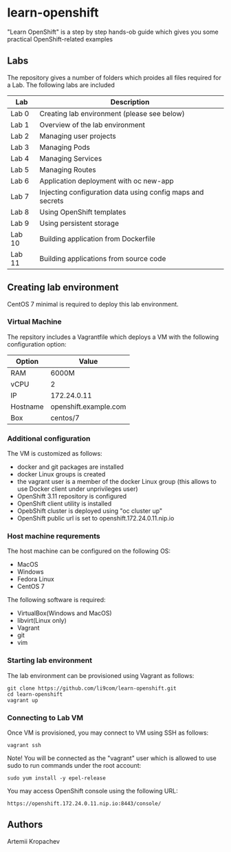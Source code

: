 # learn-openshift
"Learn OpenShift" is a step by step hands-ob guide which gives you some practical OpenShift-related examples

## Labs
The repository gives a number of folders which proides all files required for a Lab.
The following labs are included

Lab    | Description
------ | -----------
Lab 0  | Creating lab environment (please see below)
Lab 1  | Overview of the lab environment
Lab 2  | Managing user projects
Lab 3  | Managing Pods
Lab 4  | Managing Services
Lab 5  | Managing Routes 
Lab 6  | Application deployment with oc new-app
Lab 7  | Injecting configuration data using config maps and secrets 
Lab 8  | Using OpenShift templates
Lab 9  | Using persistent storage
Lab 10 | Building application from Dockerfile
Lab 11 | Building applications from source code



## Creating lab environment
CentOS 7 minimal is required to deploy this lab environment.

### Virtual Machine
The repsitory includes a Vagrantfile which deploys a VM with the following configuration option:

Option   | Value
-------- | -----
RAM      | 6000M
vCPU     | 2
IP       | 172.24.0.11
Hostname | openshift.example.com
Box      | centos/7

### Additional configuration

The VM is customized as follows:
- docker and git packages are installed
- docker Linux groups is created
- the vagrant user is a member of the docker Linux group (this allows to use Docker client under unprivileges user)
- OpenShift 3.11 repository is configured
- OpenShift client utility is installed
- OpebShift cluster is deployed using "oc cluster up"
- OpenShift public url is set to openshift.172.24.0.11.nip.io


### Host machine requrements

The host machine can be configured on the following OS:
- MacOS
- Windows
- Fedora Linux
- CentOS 7

The following software is required:
- VirtualBox(Windows and MacOS)
- libvirt(Linux only)
- Vagrant
- git
- vim


### Starting lab environment
The lab environment can be provisioned using Vagrant as follows:

```
git clone https://github.com/li9com/learn-openshift.git
cd learn-openshift
vagrant up
```

### Connecting to Lab VM

Once VM is provisioned, you may connect to VM using SSH as follows:

```
vagrant ssh
```

Note! You will be connected as the "vagrant" user which is allowed to use sudo to run commands under the root account:

```
sudo yum install -y epel-release
```

You may access OpenShift console using the following URL:

```
https://openshift.172.24.0.11.nip.io:8443/console/
```


## Authors
Artemii Kropachev



